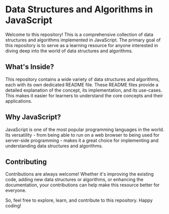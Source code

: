 # Data Structures and Algorithms in JavaScript

Welcome to this repository! This is a comprehensive collection of data structures and algorithms implemented in JavaScript. The primary goal of this repository is to serve as a learning resource for anyone interested in diving deep into the world of data structures and algorithms.

## What's Inside?

This repository contains a wide variety of data structures and algorithms, each with its own dedicated README file. These README files provide a detailed explanation of the concept, its implementation, and its use-cases. This makes it easier for learners to understand the core concepts and their applications.

## Why JavaScript?

JavaScript is one of the most popular programming languages in the world. Its versatility - from being able to run on a web browser to being used for server-side programming - makes it a great choice for implementing and understanding data structures and algorithms.

## Contributing

Contributions are always welcome! Whether it's improving the existing code, adding new data structures or algorithms, or enhancing the documentation, your contributions can help make this resource better for everyone.

So, feel free to explore, learn, and contribute to this repository. Happy coding!
